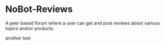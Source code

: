 # NoBot-Reviews
A peer based forum where a user can get and post reviews about various topics and/or products.


another test
